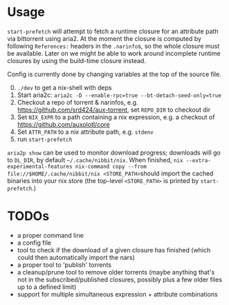 # Usage

`start-prefetch` will attempt to fetch a runtime closure for an attribute path via bittorrent using aria2. At the moment
the closure is computed by following `References:` headers in the `.narinfo`s, so the whole closure must be available. Later on
we might be able to work around incomplete runtime closures by using the build-time closure instead.

Config is currently done by changing variables at the top of the source file.

0. `./dev` to get a nix-shell with deps
1. Start aria2c: `aria2c -D --enable-rpc=true --bt-detach-seed-only=true`
2. Checkout a repo of torrent & narinfos, e.g. https://github.com/srd424/aux-torrent, set `REPO_DIR` to checkout dir
3. Set `NIX_EXPR` to a path containing a nix expression, e.g. a checkout of https://github.com/auxolotl/core
4. Set `ATTR_PATH` to a nix attribute path, e.g. `stdenv`
5. run `start-prefetch`

`aria2p show` can be used to monitor download progress; downloads will go to `DL_DIR`, by default `~/.cache/nibbit/nix`. When finished,
`nix --extra-experimental-features nix-command copy --from file://$HOME/.cache/nibbit/nix <STORE_PATH>`should import the cached binaries
into your nix store (the top-level `<STORE_PATH>` is printed by `start-prefetch`.)

# TODOs

- a proper command line
- a config file
- tool to check if the download of a given closure has finished (which could then automatically import the nars)
- a proper tool to 'publish' torrents
- a cleanup/prune tool to remove older torrents (maybe anything that's not in the subscribed/published closures, possibly plus a few older files up to a defined limit)
- support for multiple simultaneous expression + attribute combinations
